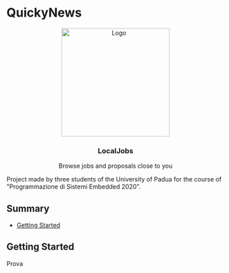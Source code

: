 # QuickyNews

<p align="center">
  <a href="https://https://github.com/francevarotz98/QuickyNews/">
    <img src="news_logo.jpg" alt="Logo" width="250" height="250">
  </a>
  <h3 align="center">LocalJobs</h3>

  <p align="center">
    Browse jobs and proposals close to you
    <br />


Project made by three students of the University of Padua for the course of "Programmazione di Sistemi Embedded 2020".

## Summary

  - [Getting Started](#getting-started)
  
## Getting Started
Prova
